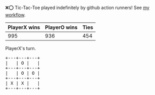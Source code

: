 :x::o: Tic-Tac-Toe played indefinitely by github action runners! See [my workflow](.github/workflows/play.yaml).

|PlayerX wins|PlayerO wins|Ties|
|-|-|-|
|995|936|454|

PlayerX's turn.

<pre>
+---+---+---+
|   | O |   |
+---+---+---+
|   | O | O |
+---+---+---+
| X | X |   |
+---+---+---+
</pre>